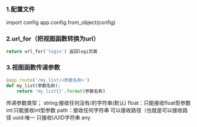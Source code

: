 ### 1.配置文件
import config
app.config.from_object(config)
### 2.url_for（把视图函数转换为url）
```python
return url_for('login') 返回logi页面
```

### 3.视图函数传递参数
```python
@app.route('/my_list/<参数名称>')
def my_list(参数名称):
    return 'my_list{}'.format(参数名称)

```
传递参数类型；
string:接收任何没有\/的字符串(默认)
float：只能接收float型参数
int:只能接收int型参数
path：接收任何字符串 可以接收路径（也就是可以接收路径
uuid:唯一 只接收UUID字符串
any



